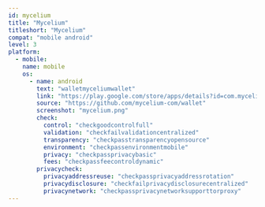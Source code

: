 ```yaml
---
id: mycelium
title: "Mycelium"
titleshort: "Mycelium"
compat: "mobile android"
level: 3
platform:
  - mobile:
    name: mobile
    os:
      - name: android
        text: "walletmyceliumwallet"
        link: "https://play.google.com/store/apps/details?id=com.mycelium.wallet"
        source: "https://github.com/mycelium-com/wallet"
        screenshot: "mycelium.png"
        check:
          control: "checkgoodcontrolfull"
          validation: "checkfailvalidationcentralized"
          transparency: "checkpasstransparencyopensource"
          environment: "checkpassenvironmentmobile"
          privacy: "checkpassprivacybasic"
          fees: "checkpassfeecontroldynamic"
        privacycheck:
          privacyaddressreuse: "checkpassprivacyaddressrotation"
          privacydisclosure: "checkfailprivacydisclosurecentralized"
          privacynetwork: "checkpassprivacynetworksupporttorproxy"
---
```

